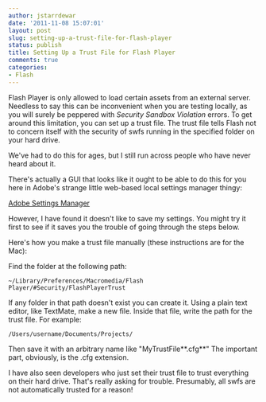 ```yaml
---
author: jstarrdewar
date: '2011-11-08 15:07:01'
layout: post
slug: setting-up-a-trust-file-for-flash-player
status: publish
title: Setting Up a Trust File for Flash Player
comments: true
categories:
- Flash
---
```


Flash Player is only allowed to load certain assets from an external server.
Needless to say this can be inconvenient when you are testing locally, as you
will surely be peppered with *Security Sandbox Violation* errors. To get
around this limitation, you can set up a trust file. The trust file tells
Flash not to concern itself with the security of swfs running in the specified
folder on your hard drive.
<!-- more -->
We've had to do this for ages, but I still run across people who have never
heard about it.

There's actually a GUI that looks like it ought to be able to do this for you
here in Adobe's strange little web-based local settings manager thingy:


[Adobe Settings Manager](http://www.macromedia.com/support/documentation/en/flashplayer/help/settings_manager04.html)

However, I have found it doesn't like to save my settings. You might try it first
to see if it saves you the trouble of going through the steps below.

Here's how you make a trust file manually (these instructions are for the Mac):

Find the folder at the following path:

`~/Library/Preferences/Macromedia/Flash Player/#Security/FlashPlayerTrust`

If any folder in that path doesn't exist you can create it. Using a plain text
editor, like TextMate, make a new file. Inside that file, write the path for
the trust file. For example:

`/Users/username/Documents/Projects/`

Then save it with an arbitrary name like "MyTrustFile**.cfg**" The important part,
obviously, is the .cfg extension.

I have also seen developers who just set their trust file to trust everything
on their hard drive. That's really asking for trouble. Presumably, all swfs
are not automatically trusted for a reason!